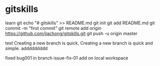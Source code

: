 # gitskills
learn git 
echo "# gitskills" >> README.md
git init
git add README.md
git commit -m "first commit"
git remote add origin https://github.com/jiachong/gitskills.git
git push -u origin master

test 
Creating a new branch is quick.
Creating a new branch is quick and simple.
addddddddd


fixed bug001 in branch issue-fix-01 
add on local workspace 